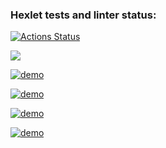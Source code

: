 ### Hexlet tests and linter status:
[![Actions Status](https://github.com/1Katerina1/python-project-49/workflows/hexlet-check/badge.svg)](https://github.com/1Katerina1/python-project-49/actions)

<a href="https://codeclimate.com/github/1Katerina1/python-project-49/maintainability"><img src="https://api.codeclimate.com/v1/badges/cbeb36e2fc3c5748d0c9/maintainability" /></a>

[![demo](https://asciinema.org/a/xHw9xSY3KmuSZTEhTyLNXSTgJ.svg)](https://asciinema.org/a/xHw9xSY3KmuSZTEhTyLNXSTgJ?#autoplay=1)


[![demo](https://asciinema.org/a/Uwg3bn8OCf843ac7bC2LHs5Ni.svg)](https://asciinema.org/a/Uwg3bn8OCf843ac7bC2LHs5Ni?#autoplay=1)


[![demo](https://asciinema.org/a/nnfKB4Xf2NVnjfH488rMGjOnE.svg)](https://asciinema.org/a/nnfKB4Xf2NVnjfH488rMGjOnE?#autoplay=1)


[![demo](https://asciinema.org/a/N7ESZluw3kXIl51sFZxM5ckI2.svg)](https://asciinema.org/a/N7ESZluw3kXIl51sFZxM5ckI2?#autoplay=1)
